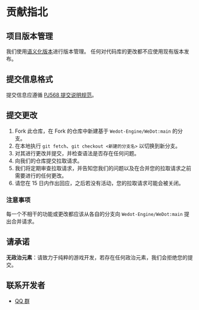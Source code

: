 # 贡献指北

## 项目版本管理

我们使用[语义化版本](https://semver.org/lang/zh-CN/)进行版本管理。
任何对代码库的更改都不应使用现有版本发布。

## 提交信息格式

提交信息应遵循 [PJ568 提交说明规范](https://github.com/PJ-568/git-commit-regulation)。

## 提交更改

1. Fork 此仓库，在 Fork 的仓库中新建基于 `Wedot-Engine/WeDot:main` 的分支。
2. 在本地执行 `git fetch`、`git checkout <新建的分支名>` 以切换到新分支。
3. 对其进行更改并提交，并检查语法是否存在任何问题。
4. 向我们的仓库提交拉取请求。
5. 我们将定期审查拉取请求，并告知您我们的问题以及在合并您的拉取请求之前需要进行的任何更改。
6. 请您在 15 日内作出回应，之后若没有活动，您的拉取请求可能会被关闭。

### 注意事项

每一个不相干的功能或更改都应该从各自的分支向 `Wedot-Engine/WeDot:main` 提出合并请求。

## 请承诺

**无政治元素**：请致力于纯粹的游戏开发，若存在任何政治元素，我们会拒绝您的提交。

## 联系开发者

- [QQ 群](https://qm.qq.com/cgi-bin/qm/qr?authKey=G%2BR%2FKlLQBeH71b1Mhe4t2gM%2B8rLXndOEPhPtDgWgTudLUtGUgpMrNAWD87x%2F64ta&k=IPTGQ3zH_W8IAzaFrnLLGF2kplhv-EeM&noverify=0&group_code=670915303)
